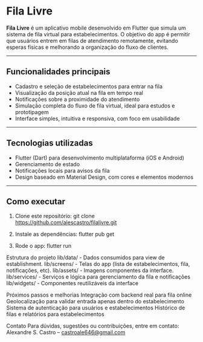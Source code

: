# Fila Livre

**Fila Livre** é um aplicativo mobile desenvolvido em Flutter que simula um sistema de fila virtual para estabelecimentos. O objetivo do app é permitir que usuários entrem em filas de atendimento remotamente, evitando esperas físicas e melhorando a organização do fluxo de clientes.

---

## Funcionalidades principais

- Cadastro e seleção de estabelecimentos para entrar na fila
- Visualização da posição atual na fila em tempo real
- Notificações sobre a proximidade do atendimento
- Simulação completa do fluxo de fila virtual, ideal para estudos e prototipagem
- Interface simples, intuitiva e responsiva, com foco em usabilidade

---

## Tecnologias utilizadas

- Flutter (Dart) para desenvolvimento multiplataforma (iOS e Android)
- Gerenciamento de estado
- Notificações locais para avisos da fila
- Design baseado em Material Design, com cores e elementos modernos

---

## Como executar

1. Clone este repositório:
   git clone https://github.com/alescastro/filalivre.git

2. Instale as dependências:
flutter pub get

3. Rode o app:
flutter run

Estrutura do projeto
lib/data/ - Dados consumidos para view de establishment.
lib/screens/ - Telas do app (lista de estabelecimentos, fila, notificações, etc).
lib/assets/ - Imagens componentes da interface.
lib/services/ - Serviços e lógica para gerenciamento da fila e notificações
lib/widgets/ - Componentes reutilizáveis da interface

Próximos passos e melhorias
Integração com backend real para fila online
Geolocalização para validar entrada apenas dentro do estabelecimento
Sistema de autenticação para usuários e estabelecimentos
Histórico de filas e relatórios para estabelecimentos

Contato
Para dúvidas, sugestões ou contribuições, entre em contato:
Alexandre S. Castro – castroale646@gmail.com
